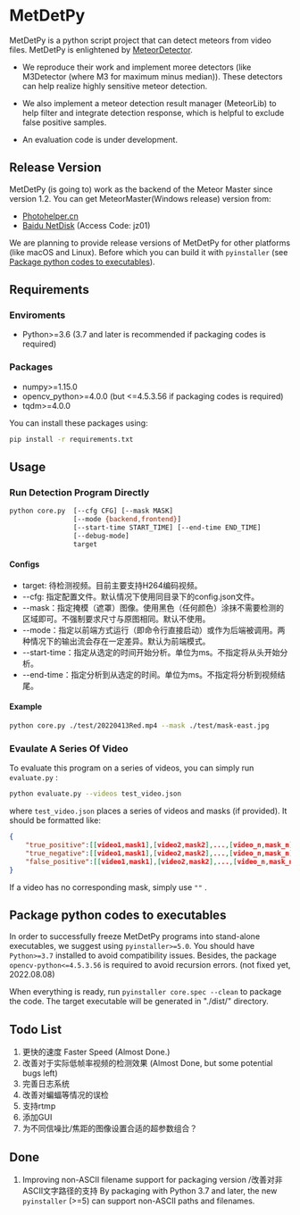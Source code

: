 # MetDetPy

MetDetPy is a python script project that can detect meteors from video files. MetDetPy is enlightened by [MeteorDetector](https://github.com/uzanka/MeteorDetector). 

* We reproduce their work and implement moree detectors (like M3Detector (where M3 for maximum minus median)). These detectors can help realize highly sensitive meteor detection. 

* We also implement a meteor detection result manager (MeteorLib) to help filter and integrate detection response, which is helpful to exclude false positive samples.

* An evaluation code is under development.

## Release Version

MetDetPy (is going to) work as the backend of the Meteor Master since version 1.2. You can get MeteorMaster(Windows release) version from:

* [Photohelper.cn](https://www.photohelper.cn/MeteorMaster)
* [Baidu NetDisk](https://pan.baidu.com/s/1B-O8h4DT89y_u1_YKXKGhA) (Access Code: jz01)

We are planning to provide release versions of MetDetPy for other platforms (like macOS and Linux). Before which you can build it with `pyinstaller` (see [Package python codes to executables](#package-python-codes-to-executables)).

## Requirements

### Enviroments

* Python>=3.6 (3.7 and later is recommended if packaging codes is required)

### Packages

* numpy>=1.15.0
* opencv_python>=4.0.0 (but <=4.5.3.56 if packaging codes is required)
* tqdm>=4.0.0

You can install these packages using:

```sh
pip install -r requirements.txt
```

## Usage

### Run Detection Program Directly

```sh
python core.py  [--cfg CFG] [--mask MASK] 
                [--mode {backend,frontend}] 
                [--start-time START_TIME] [--end-time END_TIME]
                [--debug-mode] 
                target
```

#### Configs

* target: 待检测视频。目前主要支持H264编码视频。
* --cfg: 指定配置文件。默认情况下使用同目录下的config.json文件。
* --mask：指定掩模（遮罩）图像。使用黑色（任何颜色）涂抹不需要检测的区域即可。不强制要求尺寸与原图相同。默认不使用。
* --mode：指定以前端方式运行（即命令行直接启动）或作为后端被调用。两种情况下的输出流会存在一定差异。默认为前端模式。
* --start-time：指定从选定的时间开始分析。单位为ms。不指定将从头开始分析。
* --end-time：指定分析到从选定的时间。单位为ms。不指定将分析到视频结尾。

#### Example

```sh
python core.py ./test/20220413Red.mp4 --mask ./test/mask-east.jpg
```

### Evaulate A Series Of Video

To evaluate this program on a series of videos, you can simply run `evaluate.py` :

```sh
python evaluate.py --videos test_video.json
```

where `test_video.json` places a series of videos and masks (if provided). It should be formatted like:

```json
{
    "true_positive":[[video1,mask1],[video2,mask2],...,[video_n,mask_n]],
    "true_negative":[[video1,mask1],[video2,mask2],...,[video_n,mask_n]],
    "false_positive":[[video1,mask1],[video2,mask2],...,[video_n,mask_n]]
}
```

If a video has no corresponding mask, simply use `""` .

## Package python codes to executables

In order to successfully freeze MetDetPy programs into stand-alone executables, we suggest using `pyinstaller>=5.0`. You should have `Python>=3.7` installed to avoid compatibility issues. Besides, the package `opencv-python<=4.5.3.56` is required to avoid recursion errors. (not fixed yet, 2022.08.08)

When everything is ready, run `pyinstaller core.spec --clean` to package the code. The target executable will be generated in "./dist/" directory.

## Todo List

 1. 更快的速度 Faster Speed (Almost Done.)
 2. 改善对于实际低帧率视频的检测效果 (Almost Done, but some potential bugs left)
 3. 完善日志系统
 4. 改善对蝙蝠等情况的误检
 5. 支持rtmp
 6. 添加GUI
 7. 为不同信噪比/焦距的图像设置合适的超参数组合？

## Done

 1. Improving non-ASCII filename support for packaging version /改善对非ASCII文字路径的支持
    By packaging with Python 3.7 and later, the new `pyinstaller` (>=5) can support non-ASCII paths and filenames.


